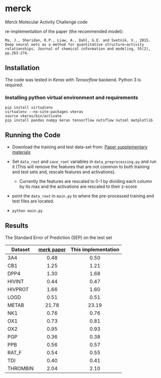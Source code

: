 # merck
Merck Molecular Activity Challenge code

re-implementation of the paper (the recommended model): 

`Ma, J., Sheridan, R.P., Liaw, A., Dahl, G.E. and Svetnik, V., 2015. Deep neural nets as a method for quantitative structure–activity relationships. Journal of chemical information and modeling, 55(2), pp.263-274.`

## Installation
The code was tested in _Keras_ with _Tensorflow_ backend. Python 3 is required.

### Installing python virtual environment and requirements
 ```
 pip install virtualenv
 virtualenv --no-site-packages vkeras
 source vkeras/bin/activate
 pip install pandas numpy keras tensorflow nutsflow nutsml matplotlib

 ```
 

## Running the Code
* Download the training and test data-set from: [Paper supplementary materials](http://pubs.acs.org/doi/suppl/10.1021/ci500747n/suppl_file/ci500747n_si_002.zip)

* Set `data_root` and `save_root` variables in `data_preprocessing.py` and run it (This will remove the features that are not common to both training and test sets and, rescale features and activations).

    * Currently the features are rescaled to 0-1 by dividing each column by its max and the activations are rescaled to their z-score  

* point the `data_root` in `main.py` to where the pre-processed training and test files are located.

* `python main.py`


## Results

The Standard Error of Prediction (SEP) on the test set

| Dataset  | [merk paper](http://www.cs.toronto.edu/~gdahl/papers/deepQSARJChemInfModel2015.pdf) | This implementation |
|----------|:------------:|:---------------------:|
| 3A4      | 0.48       | 0.50                |
| CB1      | 1.25       | 1.21                |
| DPP4     | 1.30       | 1.68                |
| HIVINT   | 0.44       | 0.47                |
| HIVPROT  | 1.66       | 1.60                |
| LOGD     | 0.51       | 0.51                |
| METAB    | 21.78      | 23.19               |
| NK1      | 0.76       | 0.76                |
| OX1      | 0.73       | 0.81                |
| OX2      | 0.95       | 0.93                |
| PGP      | 0.36       | 0.38                |
| PPB      | 0.56       | 0.57                |
| RAT_F    | 0.54       | 0.55                |
| TDI      | 0.40       | 0.41                |
| THROMBIN | 2.04       | 2.10                |

